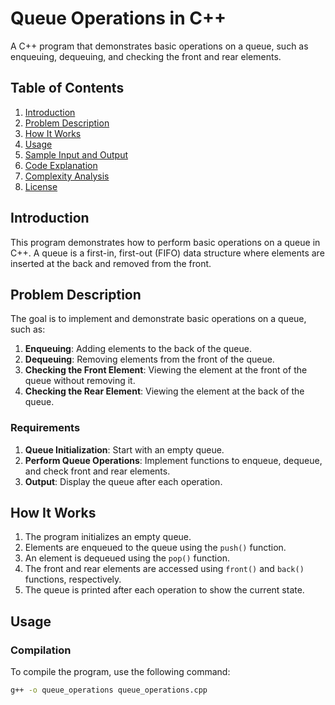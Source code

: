 # Queue Operations in C++

A C++ program that demonstrates basic operations on a queue, such as enqueuing, dequeuing, and checking the front and rear elements.

## Table of Contents
1. [Introduction](#introduction)
2. [Problem Description](#problem-description)
3. [How It Works](#how-it-works)
4. [Usage](#usage)
5. [Sample Input and Output](#sample-input-and-output)
6. [Code Explanation](#code-explanation)
7. [Complexity Analysis](#complexity-analysis)
8. [License](#license)

## Introduction

This program demonstrates how to perform basic operations on a queue in C++. A queue is a first-in, first-out (FIFO) data structure where elements are inserted at the back and removed from the front.

## Problem Description

The goal is to implement and demonstrate basic operations on a queue, such as:

1. **Enqueuing**: Adding elements to the back of the queue.
2. **Dequeuing**: Removing elements from the front of the queue.
3. **Checking the Front Element**: Viewing the element at the front of the queue without removing it.
4. **Checking the Rear Element**: Viewing the element at the back of the queue.

### Requirements

1. **Queue Initialization**: Start with an empty queue.
2. **Perform Queue Operations**: Implement functions to enqueue, dequeue, and check front and rear elements.
3. **Output**: Display the queue after each operation.

## How It Works

1. The program initializes an empty queue.
2. Elements are enqueued to the queue using the `push()` function.
3. An element is dequeued using the `pop()` function.
4. The front and rear elements are accessed using `front()` and `back()` functions, respectively.
5. The queue is printed after each operation to show the current state.

## Usage

### Compilation

To compile the program, use the following command:

```sh
g++ -o queue_operations queue_operations.cpp

